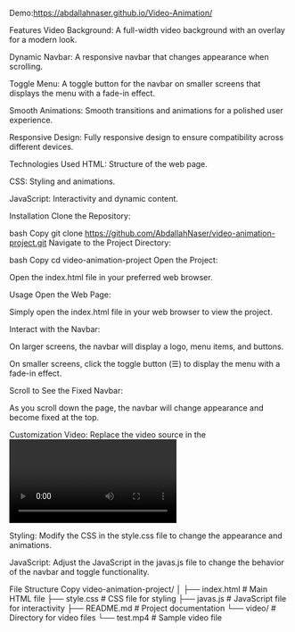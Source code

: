 Demo:https://abdallahnaser.github.io/Video-Animation/

Features
Video Background: A full-width video background with an overlay for a modern look.

Dynamic Navbar: A responsive navbar that changes appearance when scrolling.

Toggle Menu: A toggle button for the navbar on smaller screens that displays the menu with a fade-in effect.

Smooth Animations: Smooth transitions and animations for a polished user experience.

Responsive Design: Fully responsive design to ensure compatibility across different devices.

Technologies Used
HTML: Structure of the web page.

CSS: Styling and animations.

JavaScript: Interactivity and dynamic content.

Installation
Clone the Repository:

bash
Copy
git clone https://github.com/AbdallahNaser/video-animation-project.git
Navigate to the Project Directory:

bash
Copy
cd video-animation-project
Open the Project:

Open the index.html file in your preferred web browser.

Usage
Open the Web Page:

Simply open the index.html file in your web browser to view the project.

Interact with the Navbar:

On larger screens, the navbar will display a logo, menu items, and buttons.

On smaller screens, click the toggle button (☰) to display the menu with a fade-in effect.

Scroll to See the Fixed Navbar:

As you scroll down the page, the navbar will change appearance and become fixed at the top.

Customization
Video: Replace the video source in the <video> tag within the index.html file with your own video.

Styling: Modify the CSS in the style.css file to change the appearance and animations.

JavaScript: Adjust the JavaScript in the javas.js file to change the behavior of the navbar and toggle functionality.

File Structure
Copy
video-animation-project/
│
├── index.html        # Main HTML file
├── style.css         # CSS file for styling
├── javas.js          # JavaScript file for interactivity
├── README.md         # Project documentation
└── video/            # Directory for video files
    └── test.mp4      # Sample video file
